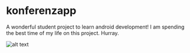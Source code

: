 # konferenzapp

A wonderful student project to learn android development! I am spending the best time of my life on this project. Hurray.


![alt text](https://i.gyazo.com/2f881681271f3b378cd98e19254558a6.png)